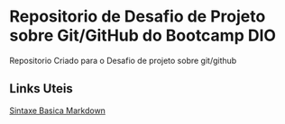 # Repositorio de Desafio de Projeto sobre Git/GitHub do Bootcamp DIO
Repositorio Criado para o Desafio de projeto sobre git/github

## Links Uteis
[Sintaxe Basica Markdown](https://www.markdownguide.org/basic.syntax/)
